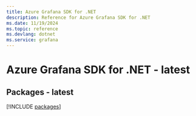 ```yaml
---
title: Azure Grafana SDK for .NET
description: Reference for Azure Grafana SDK for .NET
ms.date: 11/19/2024
ms.topic: reference
ms.devlang: dotnet
ms.service: grafana
---
```

# Azure Grafana SDK for .NET - latest
## Packages - latest
[!INCLUDE [packages](grafana-index.md)]